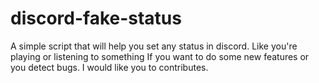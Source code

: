 # discord-fake-status
A simple script that will help you set any status in discord. Like you're playing or listening to something
If you want to do some new features or you detect bugs. I would like you to contributes.
